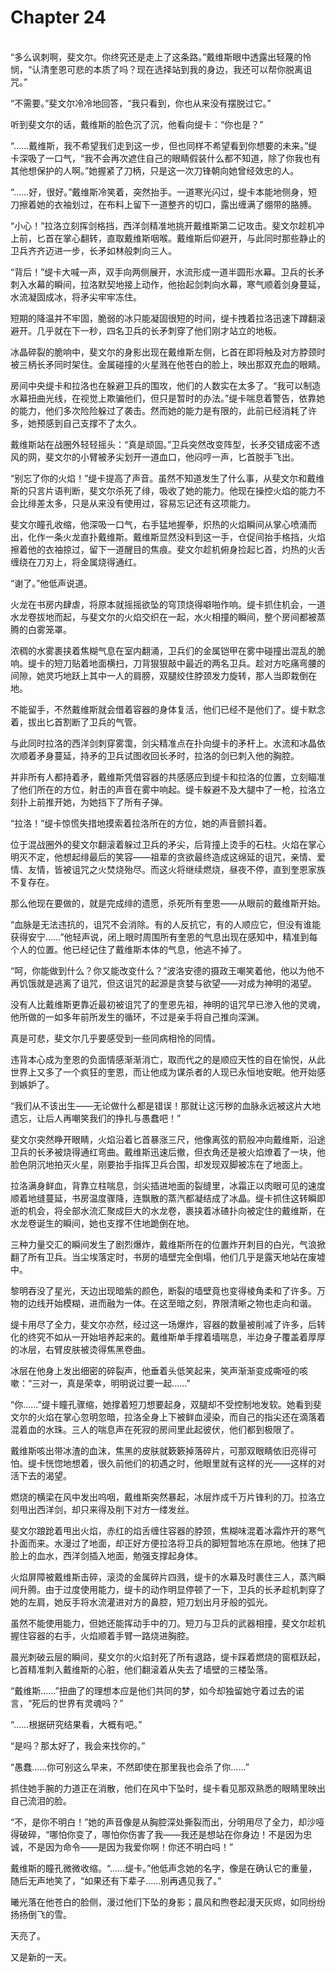 # Chapter 24

<br>
“多么讽刺啊，斐文尔。你终究还是走上了这条路。”戴维斯眼中透露出轻蔑的怜悯，“认清奎恩可悲的本质了吗？现在选择站到我的身边，我还可以帮你脱离诅咒。”

“不需要。”斐文尔冷冷地回答，“我只看到，你也从来没有摆脱过它。”

听到斐文尔的话，戴维斯的脸色沉了沉，他看向缇卡：“你也是？”

“……戴维斯，我不希望我们走到这一步，但也同样不希望看到你想要的未来。”缇卡深吸了一口气，“我不会再次遮住自己的眼睛假装什么都不知道，除了你我也有其他想保护的人啊。”她握紧了刀柄，只是这一次刀锋朝向她曾经效忠的人。

“……好，很好。”戴维斯冷笑着，突然抬手。一道寒光闪过，缇卡本能地侧身，短刀擦着她的衣袖划过，在布料上留下一道整齐的切口，露出缠满了绷带的胳膊。

“小心！”拉洛立刻挥剑格挡，西洋剑精准地挑开戴维斯第二记攻击。斐文尔趁机冲上前，匕首在掌心翻转，直取戴维斯咽喉。戴维斯后仰避开，与此同时那些静止的卫兵齐齐迈进一步，长矛如林般刺向三人。

“背后！”缇卡大喊一声，双手向两侧展开，水流形成一道半圆形水幕。卫兵的长矛刺入水幕的瞬间，拉洛默契地接上动作，他抬起剑刺向水幕，寒气顺着剑身蔓延，水流凝固成冰，将矛尖牢牢冻住。

短期的降温并不牢固，脆弱的冰只能凝固很短的时间，缇卡拽着拉洛迅速下蹲翻滚避开。几乎就在下一秒，四名卫兵的长矛刺穿了他们刚才站立的地板。

冰晶碎裂的脆响中，斐文尔的身影出现在戴维斯左侧，匕首在即将触及对方脖颈时被三柄长矛同时架住。金属碰撞的火星溅在他苍白的脸上，映出那双充血的眼睛。

房间中央缇卡和拉洛也在躲避卫兵的围攻，他们的人数实在太多了。“我可以制造水幕扭曲光线，在视觉上欺骗他们，但只是暂时的办法。”缇卡喘息着警告，依靠她的能力，他们多次险险躲过了袭击。然而她的能力是有限的，此前已经消耗了许多，她预感到自己支撑不了太久。

戴维斯站在战圈外轻轻摇头：“真是顽固。”卫兵突然改变阵型，长矛交错成密不透风的网，斐文尔的小臂被矛尖划开一道血口，他闷哼一声，匕首脱手飞出。

“别忘了你的火焰！”缇卡提高了声音。虽然不知道发生了什么事，从斐文尔和戴维斯的只言片语判断，斐文尔杀死了绯，吸收了她的能力。他现在操控火焰的能力不会比绯差太多，只是从来没有使用过，容易忘记还有这项能力。

斐文尔瞳孔收缩，他深吸一口气，右手猛地握拳，炽热的火焰瞬间从掌心喷涌而出，化作一条火龙直扑戴维斯。戴维斯显然没料到这一手，仓促间抬手格挡，火焰擦着他的衣袖掠过，留下一道醒目的焦痕。斐文尔趁机俯身捡起匕首，灼热的火舌缠绕在刀刃上，将金属烧得通红。

“谢了。”他低声说道。

火龙在书房内肆虐，将原本就摇摇欲坠的穹顶烧得噼啪作响。缇卡抓住机会，一道水龙卷拔地而起，与斐文尔的火焰交织在一起，水火相撞的瞬间，整个房间都被蒸腾的白雾笼罩。

浓稠的水雾裹挟着焦糊气息在室内翻涌，卫兵们的金属铠甲在雾中碰撞出混乱的脆响。缇卡的短刀贴着地面横扫，刀背狠狠敲中最近的两名卫兵。趁对方吃痛弯腰的间隙，她灵巧地跃上其中一人的肩膀，双腿绞住脖颈发力旋转，那人当即栽倒在地。

不能留手，不然戴维斯就会借着容器的身体复活，他们已经不是他们了。缇卡默念着，拔出匕首割断了卫兵的气管。

与此同时拉洛的西洋剑刺穿雾霭，剑尖精准点在扑向缇卡的矛杆上。水流和冰晶依次顺着矛身蔓延，持矛的卫兵试图收回长矛时，拉洛的剑已刺入他的胸腔。

并非所有人都持着矛，戴维斯凭借容器的共感感应到缇卡和拉洛的位置，立刻瞄准了他们所在的方位，射击的声音在雾中响起。缇卡躲避不及大腿中了一枪，拉洛立刻扑上前推开她，为她挡下了所有子弹。

“拉洛！”缇卡惊慌失措地摸索着拉洛所在的方位，她的声音颤抖着。

位于混战圈外的斐文尔翻滚着躲过卫兵的矛尖，后背撞上烫手的石柱。火焰在掌心明灭不定，他想起绯最后的笑容——祖辈的贪欲最终造成这绵延的诅咒，亲情、爱情、友情，皆被诅咒之火焚烧殆尽。而这火将继续燃烧，昼夜不停，直到奎恩家族不复存在。

那么他现在要做的，就是完成绯的遗愿，杀死所有奎恩——从眼前的戴维斯开始。

“血脉是无法违抗的，诅咒不会消除。有的人反抗它，有的人顺应它，但没有谁能获得安宁……”他轻声说，闭上眼时周围所有奎恩的气息出现在感知中，精准到每个人的位置。他已经记住了戴维斯本体的气息，他逃不掉了。

“呵，你能做到什么？你又能改变什么？”波洛安德的摄政王嘲笑着他，他以为他不再饥饿就是逃离了诅咒，但这诅咒的起源是贪婪与欲望——对成为神明的渴望。

没有人比戴维斯更靠近最初被诅咒了的奎恩先祖，神明的诅咒早已渗入他的灵魂，他所做的一如多年前所发生的循环，不过是亲手将自己推向深渊。

真是可悲，斐文尔几乎要感受到一些同病相怜的同情。

违背本心成为奎恩的负面情感渐渐消亡，取而代之的是顺应天性的自在愉悦，从此世界上又多了一个疯狂的奎恩，而让他成为谋杀者的人现已永恒地安眠。他开始感到嫉妒了。

“我们从不该出生——无论做什么都是错误！那就让这污秽的血脉永远被这片大地遗忘，让后人再嘲笑我们的挣扎与愚蠢吧！”

斐文尔突然睁开眼睛，火焰沿着匕首暴涨三尺，他像离弦的箭般冲向戴维斯，沿途卫兵的长矛被烧得通红弯曲。戴维斯迅速后撤，但衣角还是被火焰燎着了一块，他脸色阴沉地拍灭火星，刚要抬手指挥卫兵合围，却发现双脚被冻在了地面上。

拉洛满身鲜血，背靠立柱喘息，剑尖插进地面的裂缝里，冰霜正以肉眼可见的速度顺着地缝蔓延，书房温度骤降，连飘散的蒸汽都凝结成了冰晶。缇卡抓住这转瞬即逝的机会，将全部水流汇聚成巨大的水龙卷，裹挟着冰碴扑向被定住的戴维斯，在水龙卷诞生的瞬间，她也支撑不住地跪倒在地。

三种力量交汇的瞬间发生了剧烈爆炸，戴维斯所在的位置炸开刺目的白光，气浪掀翻了所有卫兵。当尘埃落定时，书房的墙壁完全倒塌，他们几乎是露天地站在废墟中。

黎明吞没了星光，天边出现暗紫的颜色，断裂的墙壁竟也变得棱角柔和了许多。万物的边线开始模糊，进而融为一体。在这至暗之刻，界限清晰之物也走向和谐。

缇卡用尽了全力，斐文尔亦然，经过这一场爆炸，容器的数量被削减了许多，后转化的终究不如从一开始培养起来的。戴维斯单手撑着墙喘息，半边身子覆盖着厚厚的冰层，右臂皮肤被烫得焦黑卷曲。

冰层在他身上发出细密的碎裂声，他垂着头低笑起来，笑声渐渐变成嘶哑的咳嗽：“三对一，真是荣幸，明明说过要一起……”

“你……”缇卡瞳孔骤缩，她撑着短刀想要起身，双腿却不受控制地发软。她看到斐文尔的火焰在掌心忽明忽暗，拉洛全身上下被鲜血浸染，而自己的指尖还在滴落着混着血的水珠。三人的喘息声在死寂的房间里此起彼伏，他们都到极限了。

戴维斯咳出带冰渣的血沫，焦黑的皮肤就簌簌掉落碎片，可那双眼睛依旧亮得可怕。缇卡恍惚地想着，很久前他们的初遇之时，他眼里就有这样的光——这样的对活下去的渴望。

燃烧的横梁在风中发出呜咽，戴维斯突然暴起，冰层炸成千万片锋利的刀。拉洛立刻甩出西洋剑，却只来得及削下对方一缕发丝。

斐文尔踉跄着甩出火焰，赤红的焰舌缠住容器的脖颈，焦糊味混着冰霜炸开的寒气扑面而来。水漫过了地面，却正好方便拉洛将卫兵的脚短暂地冻在原地。他抹了把脸上的血水，西洋剑插入地面，勉强支撑起身体。

火焰屏障被戴维斯击碎，滚烫的金属碎片四溅，缇卡的水幕及时裹住三人，蒸汽瞬间升腾。由于过度使用能力，缇卡的动作明显停顿了一下，卫兵的长矛趁机刺穿了她的左肩，她反手将水流灌进对方的鼻腔，短刀划出月牙般的弧光。

虽然不能使用能力，但她还能挥动手中的刀。短刀与卫兵的武器相撞，斐文尔趁机握住容器的右手，火焰顺着手臂一路烧进胸腔。

晨光刺破云层的瞬间，斐文尔的火焰封死了所有退路，缇卡踩着燃烧的窗框跃起，匕首精准刺入戴维斯的心脏，他们翻滚着从失去了墙壁的三楼坠落。

“戴维斯……”扭曲了的理想本应是他们共同的梦，如今却独留她守着过去的诺言，“死后的世界有灵魂吗？”

“……根据研究结果看，大概有吧。”

“是吗？那太好了，我会来找你的。”

“愚蠢……你可别这么早来，不然即使在那里我也会杀了你……”

抓住她手腕的力道正在消散，他们在风中下坠时，缇卡看见那双熟悉的眼睛里映出自己流泪的脸。

“不，是你不明白！”她的声音像是从胸腔深处撕裂而出，分明用尽了全力，却沙哑得破碎，“哪怕你变了，哪怕你伤害了我——我还是想站在你身边！不是因为忠诚，不是因为命令——是因为我爱你啊！你还不明白吗！”

戴维斯的瞳孔微微收缩。“……缇卡。”他低声念她的名字，像是在确认它的重量，随后无声地笑了，“如果还有下辈子……别再遇见我了。”

曦光落在他苍白的脸侧，漫过他们下坠的身影；晨风和煦卷起漫天灰烬，如同纷纷扬扬倒飞的雪。

天亮了。

又是新的一天。
